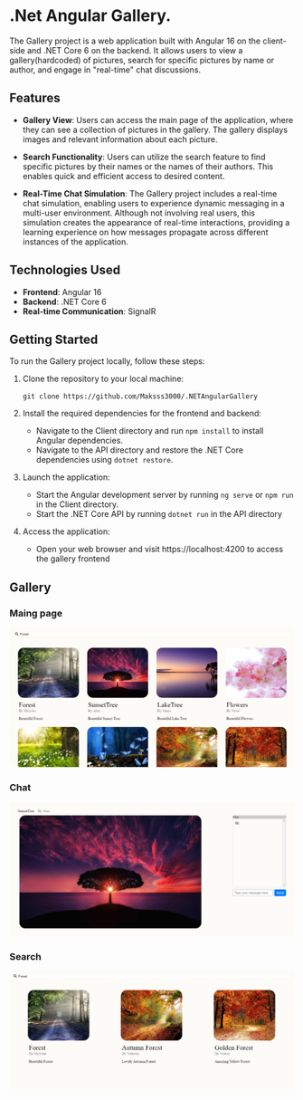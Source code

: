 # .Net Angular Gallery.

The Gallery project is a web application built with Angular 16 on the client-side and .NET Core 6 on the backend. It allows users to view a gallery(hardcoded) of pictures, search for specific pictures by name or author, and engage in "real-time" chat discussions.

## Features

- **Gallery View**: Users can access the main page of the application, where they can see a collection of pictures in the gallery. The gallery displays images and relevant information about each picture.

- **Search Functionality**: Users can utilize the search feature to find specific pictures by their names or the names of their authors. This enables quick and efficient access to desired content.

* **Real-Time Chat Simulation**: The Gallery project includes a real-time chat simulation, enabling users to experience dynamic messaging in a multi-user environment. Although not involving real users, this simulation creates the appearance of real-time interactions, providing a learning experience on how messages propagate across different instances of the application.

## Technologies Used

- **Frontend**: Angular 16
- **Backend**: .NET Core 6
- **Real-time Communication**: SignalR

## Getting Started

To run the Gallery project locally, follow these steps:

1. Clone the repository to your local machine:
   ```
   git clone https://github.com/Maksss3000/.NETAngularGallery
   ```
2. Install the required dependencies for the frontend and backend:

   - Navigate to the Client directory and run `npm install` to install Angular dependencies.
   - Navigate to the API directory and restore the .NET Core dependencies using `dotnet restore`.

3. Launch the application:

   - Start the Angular development server by running `ng serve` or `npm run` in the Client directory.
   - Start the .NET Core API by running `dotnet run` in the API directory

4. Access the application:
   - Open your web browser and visit https://localhost:4200 to access the gallery frontend

## Gallery

### Maing page

![main](ReadMe/Img/Main.png "Main Page")

### Chat

![chat](ReadMe/Img/Picture.png "Chat")

### Search

![search](ReadMe/Img/Search.png "Search")
